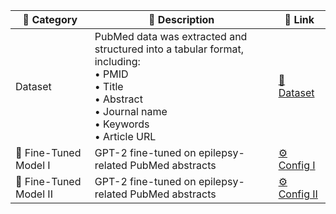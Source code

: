 | 📁 **Category** | 📝 **Description** | 🔗 **Link** |
|-------------|----------------|----------|
| Dataset | PubMed data was extracted and structured into a tabular format, including:<br>• PMID<br>• Title<br>• Abstract<br>• Journal name<br>• Keywords<br>• Article URL | [📂 Dataset](https://huggingface.co/datasets/nubahador/Retrieved_Data_from_PubMed/tree/main) |
| 🧠 Fine-Tuned Model I | GPT-2 fine-tuned on epilepsy-related PubMed abstracts | [⚙️ Config I](https://huggingface.co/nubahador/Fine_Tuned_GPT2_Model_on_Epilepsy_Related_PubMed_Abstracts/tree/main/Fine_Tuned_GPT2_Model_on_Epilepsy_Related_PubMed_Abstracts/Configuration%20I) |
| 🧠 Fine-Tuned Model II | GPT-2 fine-tuned on epilepsy-related PubMed abstracts | [⚙️ Config II](https://huggingface.co/nubahador/Fine_Tuned_GPT2_Model_on_Epilepsy_Related_PubMed_Abstracts/tree/main/Fine_Tuned_GPT2_Model_on_Epilepsy_Related_PubMed_Abstracts/Configuration%20II) |
